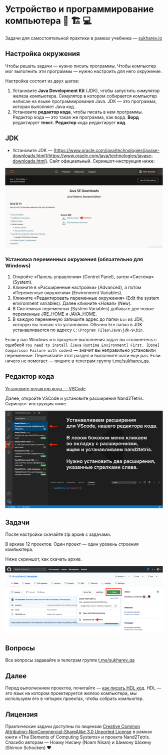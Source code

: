 <!-- Если читаете файл в VSCode — нажмите ctrl+shift+v, чтобы включить режим просмотра. Для macOS — cmd+shift+v. -->

# Устройство и программирование компьютера 🧮 🏗 💻

Задачи для самостоятельной практики в рамках учебника — [sukharev.io](https://www.sukharev.io/textbook)

## Настройка окружения

Чтобы решать задачи — нужно писать программы. Чтобы компьютер мог выполнить эти программы — нужно настроить для него окружение.

Настройка состоит из двух шагов:

1. Установите **Java Development Kit** (JDK), чтобы запустить симулятор железа компьютера. Симулятор в котором собирается компьютер написан на языке программирования Java. JDK — это программа, которая выполняет Java код.
2. Установите **редактор кода**, чтобы писать в нем программы. Редактор кода — это такая же программа, как ворд. **Ворд** редактирует **текст**. **Редактор** кода редактирует **код**.

## JDK

- Установите JDK — [https://www.oracle.com/java/technologies/javase-downloads.html](https://www.oracle.com/java/technologies/javase-downloads.html). Сайт официальный. Скриншот-инструкция ниже:

![Инструкция — как установить JDK (кликните на ссылку с зажатым ctrl или cmd для macOS)](/img/how2download-jdk.png)

### Установка переменных окружения (обязательно для Windows)

1. Откройте «Панель управления» (Control Panel), затем «Система» (System).
2. Кликните в «Расширенные настройки» (Advanced), а потом «Переменные окружения» (Environment Variables).
3. Кликните «Редактировать переменные окружения» (Edit the system environment variables). Далее кликните «Новая» (New).
4. В Системных переменных (System Variables) добавьте две новые переменные JRE_HOME и JAVA_HOME.
5. В каждую переменную запишите адрес до папки `bin` из JDK, которую вы только что установили. Обычно `bin` папка в JDK устанавливается по адресу `C:\Program Files\Java\jdk-9\bin`.

Если у вас Windows и в процессе выполнения задач вы столкнетесь с ошибкой `You need to install [Java Runtime Environment] First. [Done] Comparison Failure with code=2` — значит вы неправильно установили переменные. Перечитайте этот раздел и выполните шаги еще раз. Если ничего не помогает — пишите в телеграм группу [t.me/sukharev_qa](https://www.t.me/sukharev_qa).

## Редактор кода

[Установите редактор кода — VSCode](https://code.visualstudio.com/download)

Далее, откройте VSCode и установите расширения Nand2Tetris. Скриншот-инструкция ниже.

![Инструкция — как скачать расширения для VSCode (кликните на ссылку с зажатым ctrl или cmd для macOS)](/img/how2download-vscode_extensions.png)

## Задачи

После настройки скачайте zip архив с задачами.

В архиве 12 проектов. Один проект — один уровень строения компьютера.

Ниже скриншот, как скачать архив.

![Инструкция — как скачать проекты (кликните на ссылку с зажатым ctrl или cmd для macOS)](/img/how2download-zip.png)

## Вопросы

Все вопросы задавайте в телеграм группе [t.me/sukharev_qa](https://www.t.me/sukharev_qa)

## Далее

Перед выполнением проектов, почитайте — [как писать HDL код](/projects/README.md). HDL — это язык на котором проектируется железо компьютера, мы используем его в четырех проектах, чтобы собрать компьютер.

## Лицензия

Практические задачи доступны по лицензии [Creative Common Attribution-NonCommercial-ShareAlike 3.0 Unported License](https://creativecommons.org/licenses/by-nc-sa/3.0/) в рамках книги «The Elements of Computing Systems» и проекта Nand2Tetris. Спасибо авторам — Ноаму Нисану (Noam Nisan) и Шимону Шокену (Shimon Schocken) ❤️

